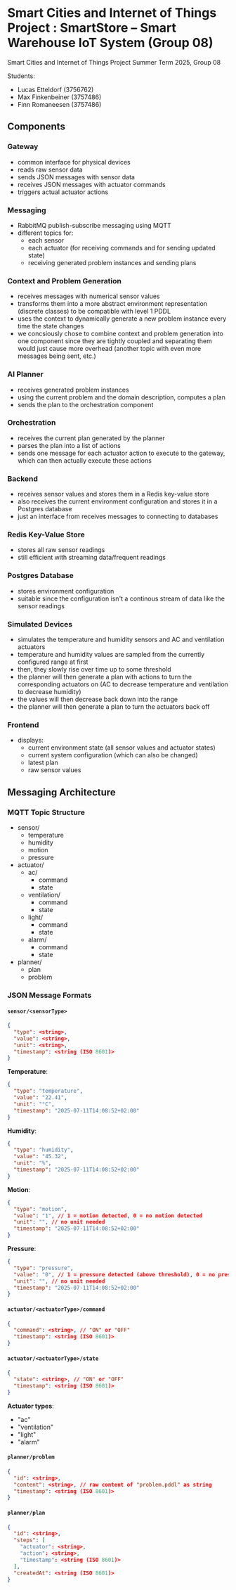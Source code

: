 # Smart Cities and Internet of Things Project : SmartStore – Smart Warehouse IoT System (Group 08)

Smart Cities and Internet of Things Project Summer Term 2025, Group 08

Students:

- Lucas Etteldorf (3756762)
- Max Finkenbeiner (3757486)
- Finn Romaneesen (3757486)

## Components

### Gateway

- common interface for physical devices
- reads raw sensor data
- sends JSON messages with sensor data
- receives JSON messages with actuator commands
- triggers actual actuator actions

### Messaging

- RabbitMQ publish-subscribe messaging using MQTT
- different topics for:
  - each sensor
  - each actuator (for receiving commands and for sending updated state)
  - receiving generated problem instances and sending plans

### Context and Problem Generation

- receives messages with numerical sensor values
- transforms them into a more abstract environment representation (discrete classes) to be compatible with level 1 PDDL
- uses the context to dynamically generate a new problem instance every time the state changes
- we concsiously chose to combine context and problem generation into one component since they are tightly coupled and separating them would just cause more overhead (another topic with even more messages being sent, etc.)

### AI Planner

- receives generated problem instances
- using the current problem and the domain description, computes a plan
- sends the plan to the orchestration component

### Orchestration

- receives the current plan generated by the planner
- parses the plan into a list of actions
- sends one message for each actuator action to execute to the gateway, which can then actually execute these actions

### Backend

- receives sensor values and stores them in a Redis key-value store
- also receives the current environment configuration and stores it in a Postgres database
- just an interface from receives messages to connecting to databases

### Redis Key-Value Store

- stores all raw sensor readings
- still efficient with streaming data/frequent readings

### Postgres Database

- stores environment configuration
- suitable since the configuration isn't a continous stream of data like the sensor readings

### Simulated Devices

- simulates the temperature and humidity sensors and AC and ventilation actuators
- temperature and humidity values are sampled from the currently configured range at first
- then, they slowly rise over time up to some threshold
- the planner will then generate a plan with actions to turn the corresponding actuators on (AC to decrease temperature and ventilation to decrease humidity)
- the values will then decrease back down into the range
- the planner will then generate a plan to turn the actuators back off

### Frontend

- displays:
  - current environment state (all sensor values and actuator states)
  - current system configuration (which can also be changed)
  - latest plan
  - raw sensor values

## Messaging Architecture

### MQTT Topic Structure

- sensor/
  - temperature
  - humidity
  - motion
  - pressure
- actuator/
  - ac/
    - command
    - state
  - ventilation/
    - command
    - state
  - light/
    - command
    - state
  - alarm/
    - command
    - state
- planner/
  - plan
  - problem

### JSON Message Formats

#### `sensor/<sensorType>`

```json
{
  "type": <string>,
  "value": <string>,
  "unit": <string>,
  "timestamp": <string (ISO 8601)>
}
```

**Temperature**:

```json
{
  "type": "temperature",
  "value": "22.41",
  "unit": "°C",
  "timestamp": "2025-07-11T14:08:52+02:00"
}
```

**Humidity**:

```json
{
  "type": "humidity",
  "value": "45.32",
  "unit": "%",
  "timestamp": "2025-07-11T14:08:52+02:00"
}
```

**Motion**:

```json
{
  "type": "motion",
  "value": "1", // 1 = motion detected, 0 = no motion detected
  "unit": "", // no unit needed
  "timestamp": "2025-07-11T14:08:52+02:00"
}
```

**Pressure**:

```json
{
  "type": "pressure",
  "value": "0", // 1 = pressure detected (above threshold), 0 = no pressure detected (below threshold)
  "unit": "", // no unit needed
  "timestamp": "2025-07-11T14:08:52+02:00"
}
```

#### `actuator/<actuatorType>/command`

```json
{
  "command": <string>, // "ON" or "OFF"
  "timestamp": <string (ISO 8601)>
}
```

#### `actuator/<actuatorType>/state`

```json
{
  "state": <string>, // "ON" or "OFF"
  "timestamp": <string (ISO 8601)>
}
```

**Actuator types**:

- "ac"
- "ventilation"
- "light"
- "alarm"

#### `planner/problem`

```json
{
  "id": <string>,
  "content": <string>, // raw content of "problem.pddl" as string
  "timestamp": <string (ISO 8601)>
}
```

#### `planner/plan`

```json
{
  "id": <string>,
  "steps": [
    "actuator": <string>,
    "action": <string>,
    "timestamp": <string (ISO 8601)>
  ],
  "createdAt": <string (ISO 8601)>
}
```
